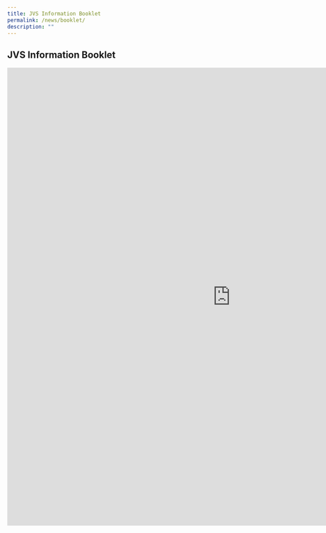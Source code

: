 ```yaml
---
title: JVS Information Booklet
permalink: /news/booklet/
description: ""
---
```

## JVS Information Booklet

<iframe allowfullscreen="true" height="1053" width="1024" frameborder="0" src="https://docs.google.com/presentation/d/e/2PACX-1vSe9EHQOQ7aCPVhUT5jJd0155RIIlY11yzfi9LNol3-csn0EibLCqh__Vn3Pc3GUyOqP0-mNkXtTY-x/embed?start=true&amp;loop=true&amp;elayms=5000"></iframe>
